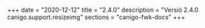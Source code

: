 +++
date        = "2020-12-12"
title       = "2.4.0"
description = "Versió 2.4.0 canigo.support.resizeimg"
sections    = "canigo-fwk-docs"
+++